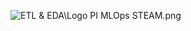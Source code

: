 ![ETL & EDA\Logo PI MLOps STEAM.png](https://github.com/JavierEdgarEsteban77/PI-MLOps---STEAM/blob/ac6b524c83736a49ed22650410ac58ed3172777c/ETL%20%26%20EDA/Logo%20PI%20MLOps%20STEAM.png)

